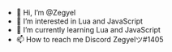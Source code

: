 - 👋 Hi, I’m @Zegyel
- 👀 I’m interested in Lua and JavaScript
- 🌱 I’m currently learning Lua and JavaScript
- 📫 How to reach me Discord Zegyelツ#1405

